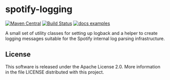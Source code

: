 spotify-logging
===============

[![Maven Central](https://maven-badges.herokuapp.com/maven-central/com.spotify/logging/badge.svg)](https://maven-badges.herokuapp.com/maven-central/com.spotify/logging) [![Build Status](https://travis-ci.org/spotify/logging-java.svg?branch=master)](https://travis-ci.org/spotify/logging-java) [![docs examples](https://sourcegraph.com/api/repos/github.com/spotify/logging-java/.badges/docs-examples.svg)](https://sourcegraph.com/github.com/spotify/logging-java)


A small set of utility classes for setting up logback and a helper to
create logging messages suitable for the Spotify internal log parsing
infrastructure.

## License

This software is released under the Apache License 2.0. More information
in the file LICENSE distributed with this project.
